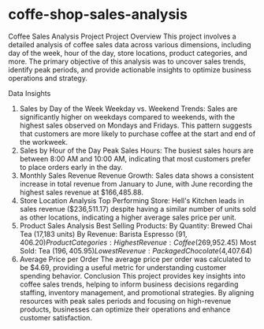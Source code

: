 # coffe-shop-sales-analysis
Coffee Sales Analysis Project
Project Overview
This project involves a detailed analysis of coffee sales data across various dimensions, including day of the week, hour of the day, store locations, product categories, and more. The primary objective of this analysis was to uncover sales trends, identify peak periods, and provide actionable insights to optimize business operations and strategy.

Data Insights
1. Sales by Day of the Week
Weekday vs. Weekend Trends: Sales are significantly higher on weekdays compared to weekends, with the highest sales observed on Mondays and Fridays. This pattern suggests that customers are more likely to purchase coffee at the start and end of the workweek.
2. Sales by Hour of the Day
Peak Sales Hours: The busiest sales hours are between 8:00 AM and 10:00 AM, indicating that most customers prefer to place orders early in the day.
3. Monthly Sales Revenue
Revenue Growth: Sales data shows a consistent increase in total revenue from January to June, with June recording the highest sales revenue at $166,485.88.
4. Store Location Analysis
Top Performing Store: Hell's Kitchen leads in sales revenue ($236,511.17) despite having a similar number of units sold as other locations, indicating a higher average sales price per unit.
5. Product Sales Analysis
Best Selling Products:
By Quantity: Brewed Chai Tea (17,183 units)
By Revenue: Barista Espresso ($91,406.20)
Product Categories:
Highest Revenue: Coffee ($269,952.45)
Most Sold: Tea ($196,405.95)
Lowest Revenue: Packaged Chocolate ($4,407.64)
6. Average Price per Order
The average price per order was calculated to be $4.69, providing a useful metric for understanding customer spending behavior.
Conclusion
This project provides key insights into coffee sales trends, helping to inform business decisions regarding staffing, inventory management, and promotional strategies. By aligning resources with peak sales periods and focusing on high-revenue products, businesses can optimize their operations and enhance customer satisfaction.
